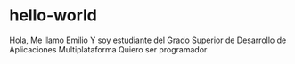 # hello-world
Hola,
Me llamo Emilio 
Y soy estudiante del Grado Superior de Desarrollo de Aplicaciones Multiplataforma
Quiero ser programador
